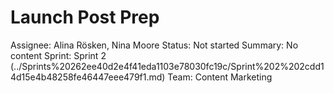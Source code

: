 # Launch Post Prep

Assignee: Alina Rösken, Nina Moore
Status: Not started
Summary: No content
Sprint: Sprint 2 (../Sprints%20262ee40d2e4f41eda1103e78030fc19c/Sprint%202%202cdd14d15e4b48258fe46447eee479f1.md)
Team: Content Marketing